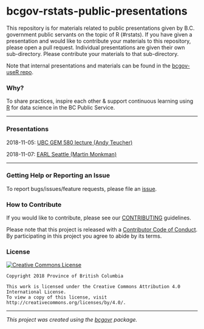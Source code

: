 <!-- 
Add a project state badge

See <https://github.com/BCDevExchange/Our-Project-Docs/blob/master/discussion/projectstates.md> 
If you have bcgovr installed and you use RStudio, click the 'Insert BCDevex Badge' Addin.
-->

bcgov-rstats-public-presentations
============================

This repository is for materials related to public presentations given by B.C. government public servants on the topic of R (#rstats). If you have given a presentation and would like to contribute your materials to this repository, please open a pull request. Individual presentations are given their own sub-directory. Please contribute your materials to that sub-directory.

Note that internal presentations and materials can be found in the [bcgov-useR repo](https://github.com/bcgov/bcgov-useR).

### Why?
To share practices, inspire each other & support continuous learning using [R](https://www.r-project.org/) for data science in the BC Public Service.

***

### Presentations

2018-11-05: [UBC GEM 580 lecture (Andy Teucher)](https://github.com/bcgov/bcgov-rstats-public-presentations/tree/master/2018-11-05_UBC_GEM580)

2018-11-07: [EARL Seattle (Martin Monkman)](https://github.com/bcgov/bcgov-rstats-public-presentations/tree/master/2018-11-07_EARL_Seattle)


***

### Getting Help or Reporting an Issue

To report bugs/issues/feature requests, please file an [issue](https://github.com/bcgov/bcgov-useR/issues/).

### How to Contribute

If you would like to contribute, please see our [CONTRIBUTING](CONTRIBUTING.md) guidelines.

Please note that this project is released with a [Contributor Code of Conduct](CODE_OF_CONDUCT.md). By participating in this project you agree to abide by its terms.

### License

[![Creative Commons License](https://i.creativecommons.org/l/by/4.0/88x31.png)](http://creativecommons.org/licenses/by/4.0/)

```
Copyright 2018 Province of British Columbia

This work is licensed under the Creative Commons Attribution 4.0 International License.
To view a copy of this license, visit http://creativecommons.org/licenses/by/4.0/.
```
---
*This project was created using the [bcgovr](https://github.com/bcgov/bcgovr) package.* 
